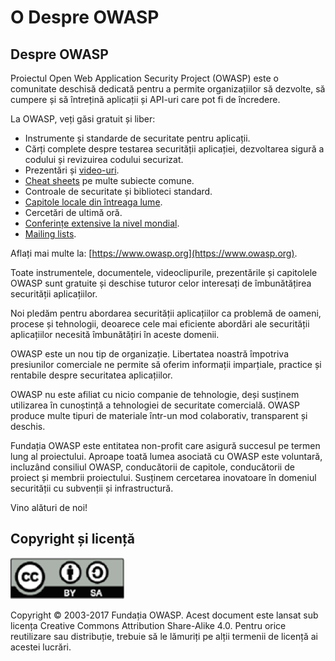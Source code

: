 # O Despre OWASP

## Despre OWASP

Proiectul Open Web Application Security Project (OWASP) este o comunitate deschisă dedicată pentru a permite organizațiilor să dezvolte, să cumpere și să întrețină aplicații și API-uri care pot fi de încredere.

La OWASP, veți găsi gratuit și liber:

* Instrumente și standarde de securitate pentru aplicații.
* Cărți complete despre testarea securității aplicației, dezvoltarea sigură a codului și revizuirea codului securizat.
* Prezentări și [video-uri](https://www.youtube.com/user/OWASPGLOBAL).
* [Cheat sheets](https://www.owasp.org/index.php/OWASP_Cheat_Sheet_Series) pe multe subiecte comune.
* Controale de securitate și biblioteci standard.
* [Capitole locale din întreaga lume](https://www.owasp.org/index.php/OWASP_Chapter).
* Cercetări de ultimă oră.
* [Conferințe extensive la nivel mondial](https://www.owasp.org/index.php/Category:OWASP_AppSec_Conference).
* [Mailing lists](https://lists.owasp.org/mailman/listinfo).

Aflați mai multe la: [https://www.owasp.org](https://www.owasp.org).

Toate instrumentele, documentele, videoclipurile, prezentările și capitolele OWASP sunt gratuite și deschise tuturor celor interesați de îmbunătățirea securității aplicațiilor.

Noi pledăm pentru abordarea securității aplicațiilor ca problemă de oameni, procese și tehnologii, deoarece cele mai eficiente abordări ale securității aplicațiilor necesită îmbunătățiri în aceste domenii.

OWASP este un nou tip de organizație. Libertatea noastră împotriva presiunilor comerciale ne permite să oferim informații imparțiale, practice și rentabile despre securitatea aplicațiilor.

OWASP nu este afiliat cu nicio companie de tehnologie, deși susținem utilizarea în cunoștință a tehnologiei de securitate comercială. OWASP produce multe tipuri de materiale într-un mod colaborativ, transparent și deschis.

Fundația OWASP este entitatea non-profit care asigură succesul pe termen lung al proiectului. Aproape toată lumea asociată cu OWASP este voluntară, incluzând consiliul OWASP, conducătorii de capitole, conducătorii de proiect și membrii proiectului. Susținem cercetarea inovatoare în domeniul securității cu subvenții și infrastructură.

Vino alături de noi!

## Copyright și licență

![license](images/license.png)

Copyright © 2003-2017 Fundația OWASP. Acest document este lansat sub licența Creative Commons Attribution Share-Alike 4.0. Pentru orice reutilizare sau distribuție, trebuie să le lămuriți pe alții termenii de licență ai acestei lucrări.

